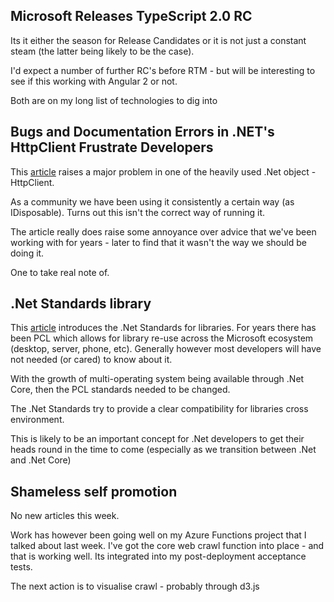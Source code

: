 ## Microsoft Releases TypeScript 2.0 RC
Its it either the season for Release Candidates or it is not just a constant steam (the latter being likely to be the case).

I'd expect a number of further RC's before RTM - but will be interesting to see if this working with Angular 2 or not.

Both are on my long list of technologies to dig into

## Bugs and Documentation Errors in .NET's HttpClient Frustrate Developers
This [article](https://www.infoq.com/news/2016/09/HttpClient) raises a major problem in one of the heavily used .Net object - HttpClient.

As a community we have been using it consistently a certain way (as IDisposable). Turns out this isn't the correct way of running it.

The article really does raise some annoyance over advice that we've been working with for years - later to find that it wasn't the way we should be doing it.

One to take real note of.

## .Net Standards library
This [article](https://docs.microsoft.com/en-us/dotnet/articles/standard/library) introduces the .Net Standards for libraries. For years there has been PCL which allows for library re-use across the Microsoft ecosystem (desktop, server, phone, etc). Generally however most developers will have not needed (or cared) to know about it.

With the growth of multi-operating system being available through .Net Core, then the PCL standards needed to be changed.

The .Net Standards try to provide a clear compatibility for libraries cross environment.

This is likely to be an important concept for .Net developers to get their heads round in the time to come (especially as we transition between .Net and .Net Core)

## Shameless self promotion
No new articles this week.

Work has however been going well on my Azure Functions project that I talked about last week.  I've got the core web crawl function into place - and that is working well.  Its integrated into my post-deployment acceptance tests.

The next action is to visualise crawl - probably through d3.js
